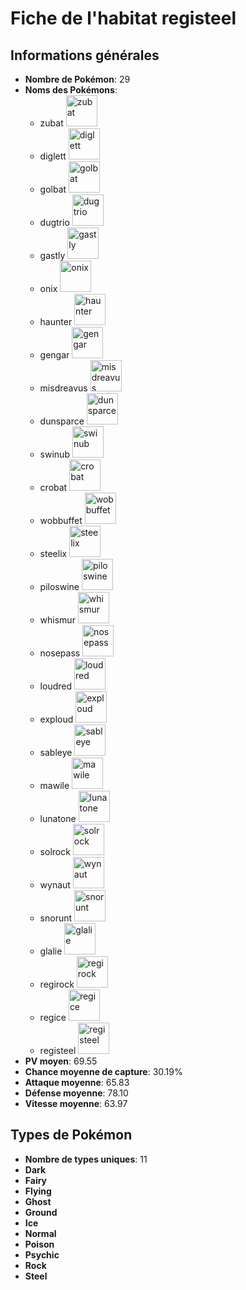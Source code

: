 # Fiche de l'habitat registeel

## Informations générales
- **Nombre de Pokémon**: 29
- **Noms des Pokémons**: 
    - zubat
      <img src='https://raw.githubusercontent.com/PokeAPI/sprites/master/sprites/pokemon/41.png' alt='zubat' width='50' height='50'>
    - diglett
      <img src='https://raw.githubusercontent.com/PokeAPI/sprites/master/sprites/pokemon/50.png' alt='diglett' width='50' height='50'>
    - golbat
      <img src='https://raw.githubusercontent.com/PokeAPI/sprites/master/sprites/pokemon/42.png' alt='golbat' width='50' height='50'>
    - dugtrio
      <img src='https://raw.githubusercontent.com/PokeAPI/sprites/master/sprites/pokemon/51.png' alt='dugtrio' width='50' height='50'>
    - gastly
      <img src='https://raw.githubusercontent.com/PokeAPI/sprites/master/sprites/pokemon/92.png' alt='gastly' width='50' height='50'>
    - onix
      <img src='https://raw.githubusercontent.com/PokeAPI/sprites/master/sprites/pokemon/95.png' alt='onix' width='50' height='50'>
    - haunter
      <img src='https://raw.githubusercontent.com/PokeAPI/sprites/master/sprites/pokemon/93.png' alt='haunter' width='50' height='50'>
    - gengar
      <img src='https://raw.githubusercontent.com/PokeAPI/sprites/master/sprites/pokemon/94.png' alt='gengar' width='50' height='50'>
    - misdreavus
      <img src='https://raw.githubusercontent.com/PokeAPI/sprites/master/sprites/pokemon/200.png' alt='misdreavus' width='50' height='50'>
    - dunsparce
      <img src='https://raw.githubusercontent.com/PokeAPI/sprites/master/sprites/pokemon/206.png' alt='dunsparce' width='50' height='50'>
    - swinub
      <img src='https://raw.githubusercontent.com/PokeAPI/sprites/master/sprites/pokemon/220.png' alt='swinub' width='50' height='50'>
    - crobat
      <img src='https://raw.githubusercontent.com/PokeAPI/sprites/master/sprites/pokemon/169.png' alt='crobat' width='50' height='50'>
    - wobbuffet
      <img src='https://raw.githubusercontent.com/PokeAPI/sprites/master/sprites/pokemon/202.png' alt='wobbuffet' width='50' height='50'>
    - steelix
      <img src='https://raw.githubusercontent.com/PokeAPI/sprites/master/sprites/pokemon/208.png' alt='steelix' width='50' height='50'>
    - piloswine
      <img src='https://raw.githubusercontent.com/PokeAPI/sprites/master/sprites/pokemon/221.png' alt='piloswine' width='50' height='50'>
    - whismur
      <img src='https://raw.githubusercontent.com/PokeAPI/sprites/master/sprites/pokemon/293.png' alt='whismur' width='50' height='50'>
    - nosepass
      <img src='https://raw.githubusercontent.com/PokeAPI/sprites/master/sprites/pokemon/299.png' alt='nosepass' width='50' height='50'>
    - loudred
      <img src='https://raw.githubusercontent.com/PokeAPI/sprites/master/sprites/pokemon/294.png' alt='loudred' width='50' height='50'>
    - exploud
      <img src='https://raw.githubusercontent.com/PokeAPI/sprites/master/sprites/pokemon/295.png' alt='exploud' width='50' height='50'>
    - sableye
      <img src='https://raw.githubusercontent.com/PokeAPI/sprites/master/sprites/pokemon/302.png' alt='sableye' width='50' height='50'>
    - mawile
      <img src='https://raw.githubusercontent.com/PokeAPI/sprites/master/sprites/pokemon/303.png' alt='mawile' width='50' height='50'>
    - lunatone
      <img src='https://raw.githubusercontent.com/PokeAPI/sprites/master/sprites/pokemon/337.png' alt='lunatone' width='50' height='50'>
    - solrock
      <img src='https://raw.githubusercontent.com/PokeAPI/sprites/master/sprites/pokemon/338.png' alt='solrock' width='50' height='50'>
    - wynaut
      <img src='https://raw.githubusercontent.com/PokeAPI/sprites/master/sprites/pokemon/360.png' alt='wynaut' width='50' height='50'>
    - snorunt
      <img src='https://raw.githubusercontent.com/PokeAPI/sprites/master/sprites/pokemon/361.png' alt='snorunt' width='50' height='50'>
    - glalie
      <img src='https://raw.githubusercontent.com/PokeAPI/sprites/master/sprites/pokemon/362.png' alt='glalie' width='50' height='50'>
    - regirock
      <img src='https://raw.githubusercontent.com/PokeAPI/sprites/master/sprites/pokemon/377.png' alt='regirock' width='50' height='50'>
    - regice
      <img src='https://raw.githubusercontent.com/PokeAPI/sprites/master/sprites/pokemon/378.png' alt='regice' width='50' height='50'>
    - registeel
      <img src='https://raw.githubusercontent.com/PokeAPI/sprites/master/sprites/pokemon/379.png' alt='registeel' width='50' height='50'>
- **PV moyen**: 69.55
- **Chance moyenne de capture**: 30.19%
- **Attaque moyenne**: 65.83
- **Défense moyenne**: 78.10
- **Vitesse moyenne**: 63.97

## Types de Pokémon
- **Nombre de types uniques**: 11
- **Dark**
- **Fairy**
- **Flying**
- **Ghost**
- **Ground**
- **Ice**
- **Normal**
- **Poison**
- **Psychic**
- **Rock**
- **Steel**
